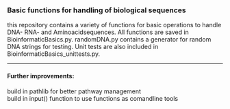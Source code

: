 ### Basic functions for handling of biological sequences

this repository contains a variety of functions for basic operations to handle DNA- RNA- and Aminoacidsequences. All functions are saved in BioinformaticBasics.py. randomDNA.py contains a generator for random DNA strings for testing. Unit tests are also included in BioinformaticBasics_unittests.py. 

_____
#### Further improvements:
build in pathlib for better pathway management  
build in input() function to use functions as comandline tools 